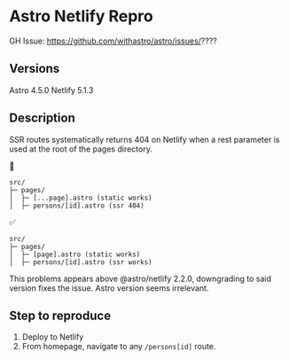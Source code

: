 # Astro Netlify Repro

GH Issue: https://github.com/withastro/astro/issues/????

## Versions
Astro 4.5.0
Netlify 5.1.3

## Description
SSR routes systematically returns 404 on Netlify when a rest parameter is used at the root of the pages directory.

🚫
```
src/
├─ pages/
│  ├─ [...page].astro (static works)
│  ├─ persons/[id].astro (ssr 404)
```
✅
```
src/
├─ pages/
│  ├─ [page].astro (static works)
│  ├─ persons/[id].astro (ssr works)
```

This problems appears above @astro/netlify 2.2.0, downgrading to said version fixes the issue. Astro version seems irrelevant.

## Step to reproduce

1. Deploy to Netlify
2. From homepage, navigate to any `/persons[id]` route.